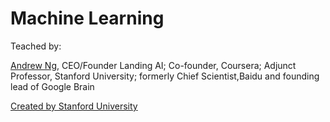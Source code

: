 # Machine Learning

Teached by:

[Andrew Ng](https://www.coursera.org/instructor/andrewng), CEO/Founder Landing AI; Co-founder, Coursera; Adjunct Professor, Stanford University; formerly Chief Scientist,Baidu and founding lead of Google Brain

[Created by Stanford University](https://www.coursera.org/learn/machine-learning)

